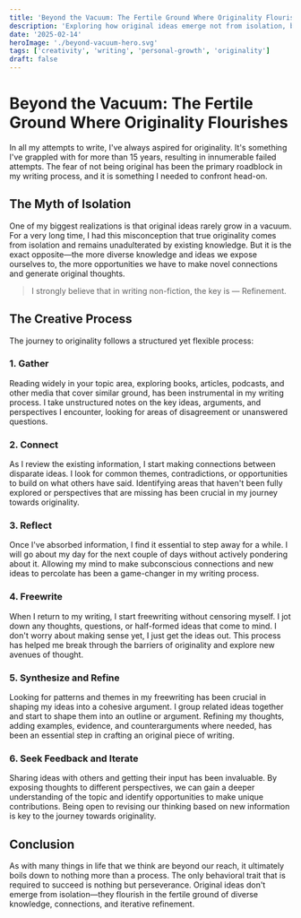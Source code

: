 ```yaml
---
title: 'Beyond the Vacuum: The Fertile Ground Where Originality Flourishes'
description: 'Exploring how original ideas emerge not from isolation, but from the rich interplay of diverse knowledge and experiences'
date: '2025-02-14'
heroImage: './beyond-vacuum-hero.svg'
tags: ['creativity', 'writing', 'personal-growth', 'originality']
draft: false
---
```


# Beyond the Vacuum: The Fertile Ground Where Originality Flourishes

In all my attempts to write, I've always aspired for originality. It's something I've grappled with for more than 15 years, resulting in innumerable failed attempts. The fear of not being original has been the primary roadblock in my writing process, and it is something I needed to confront head-on.

## The Myth of Isolation

One of my biggest realizations is that original ideas rarely grow in a vacuum. For a very long time, I had this misconception that true originality comes from isolation and remains unadulterated by existing knowledge. But it is the exact opposite—the more diverse knowledge and ideas we expose ourselves to, the more opportunities we have to make novel connections and generate original thoughts.

> I strongly believe that in writing non-fiction, the key is — Refinement.

## The Creative Process

The journey to originality follows a structured yet flexible process:

### 1. Gather

Reading widely in your topic area, exploring books, articles, podcasts, and other media that cover similar ground, has been instrumental in my writing process. I take unstructured notes on the key ideas, arguments, and perspectives I encounter, looking for areas of disagreement or unanswered questions.

### 2. Connect

As I review the existing information, I start making connections between disparate ideas. I look for common themes, contradictions, or opportunities to build on what others have said. Identifying areas that haven't been fully explored or perspectives that are missing has been crucial in my journey towards originality.

### 3. Reflect

Once I've absorbed information, I find it essential to step away for a while. I will go about my day for the next couple of days without actively pondering about it. Allowing my mind to make subconscious connections and new ideas to percolate has been a game-changer in my writing process.

### 4. Freewrite

When I return to my writing, I start freewriting without censoring myself. I jot down any thoughts, questions, or half-formed ideas that come to mind. I don't worry about making sense yet, I just get the ideas out. This process has helped me break through the barriers of originality and explore new avenues of thought.

### 5. Synthesize and Refine

Looking for patterns and themes in my freewriting has been crucial in shaping my ideas into a cohesive argument. I group related ideas together and start to shape them into an outline or argument. Refining my thoughts, adding examples, evidence, and counterarguments where needed, has been an essential step in crafting an original piece of writing.

### 6. Seek Feedback and Iterate

Sharing ideas with others and getting their input has been invaluable. By exposing thoughts to different perspectives, we can gain a deeper understanding of the topic and identify opportunities to make unique contributions. Being open to revising our thinking based on new information is key to the journey towards originality.

## Conclusion

As with many things in life that we think are beyond our reach, it ultimately boils down to nothing more than a process. The only behavioral trait that is required to succeed is nothing but perseverance. Original ideas don't emerge from isolation—they flourish in the fertile ground of diverse knowledge, connections, and iterative refinement.
